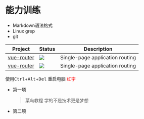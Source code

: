 # 能力训练

- Markdown语法格式
- Linux grep
- git

|Project|Status|Description|
|-------|------|-----------|
| [vue-router](https://github.com/vuejs/vue-router)          | ![](https://camo.githubusercontent.com/8f9ce0cb8de147c7146010122331865a5ceb2db27f55b4c140265d91e1e687ca/68747470733a2f2f696d672e736869656c64732e696f2f6e706d2f762f7675652d726f757465722e737667) | Single-page application routing |
| [vue-router](https://github.com/vuejs/vue-router)          | ![](https://camo.githubusercontent.com/8f9ce0cb8de147c7146010122331865a5ceb2db27f55b4c140265d91e1e687ca/68747470733a2f2f696d672e736869656c64732e696f2f6e706d2f762f7675652d726f757465722e737667) | Single-page application routing |


使用<kbd>Ctrl</kbd>+<kbd>Alt</kbd>+<kbd>Del</kbd> 重启电脑
<span style="color:red;">红字</span>
* 第一项
    >菜鸟教程
    >学的不是技术更是梦想
* 第二项
